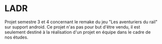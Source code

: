 # LADR
Projet semestre 3 et 4 concernant le remake du jeu "Les aventuriers du rail" sur support android.
Ce projet n'as pas pour but d'être vendu, il est seulement destiné à la réalisation d'un projet en équipe dans le cadre de nos études.
